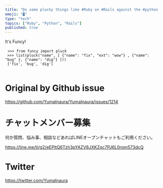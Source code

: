 ```yaml
---
title: "Do some plucky things like #Ruby on #Rails against the #python diction"
emoji: "🖥"
type: "tech"
topics: ["Ruby", "Python", "Rails"]
published: true
---
```


<p> It&#39;s Funcy! </p>

<pre> <code class="py">&gt;&gt;&gt; from funcy import pluck 
 &gt;&gt;&gt; list(pluck(&quot;name&quot;, [ {&quot;name&quot;: &quot;fix&quot;, &quot;ext&quot;: &quot;wow&quot;} , {&quot;name&quot;: &quot;bug&quot; }, {&quot;name&quot;: &quot;dig&quot;} ])) 
 [&#39;fix&#39;, &#39;bug&#39;, &#39;dig&#39;] 
</code> </pre>


# Original by Github issue

https://github.com/YumaInaura/YumaInaura/issues/1214








<!-- Update From Qiita API -->

# チャットメンバー募集


何か質問、悩み事、相談などあればLINEオープンチャットもご利用ください。

https://line.me/ti/g2/eEPltQ6Tzh3pYAZV8JXKZqc7PJ6L0rpm573dcQ





# Twitter


https://twitter.com/YumaInaura


<!-- Update From Qiita API -->


